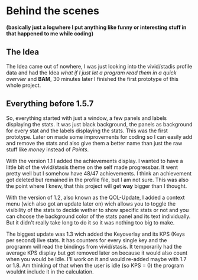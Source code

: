 # Behind the scenes
**(basically just a logwhere I put anything like funny or interesting stuff in that happened to me while coding)**

## The Idea

The Idea came out of nowhere, I was just looking into the vivid/stadis
profile data and had the Idea *what if I just let a program read them in a
quick overvier* and **BAM**, 30 minutes later I finished the first prototype of
this whole project.


## Everything before 1.5.7

So, everything started with just a window, a few panels and labels
displaying the stats. It was just black background, the panels as background
for every stat and the labels displaying the stats. This was the
first prototype. Later on made some improvements for coding so I can easily
add and remove the stats and also give them a better name than just the raw
stuff like *money* instead of *Points*.

With the version 1.1 I added the achievements display. I wanted to
have a little bit of the vivid/stasis theme on the self made progressbar.
It went pretty well but I somehow have 48/47 achievements. I think an achievement
got deleted but remained in the profile file, but I am not sure.
This was also the point where I knew, that this project will get **way**
bigger than I thought.

With the version of 1.2, also known as the QOL-Update, I added a context menu
(wich also got an update later on) wich allows you to toggle the visibility
of the stats to decide wether to show specific stats or not and you can
choose the background color of the stats panel and its text individually.
But it didn't really take long to do it so it was nothing too big to make.

The biggest update was 1.3 wich added the Keyoverlay and its KPS (Keys per
second) live stats. It has counters for every single key and the programm will
read the bindings from vivid/stasis. It temporarily had the average KPS display
but got removed later on because it would also count when you would be Idle.
I'll work on it and would re-added maybe with 1.7 or 1.8. Am thinking of
that when the user is idle (so KPS = 0) the program wouldnt include it in the
calculation.
